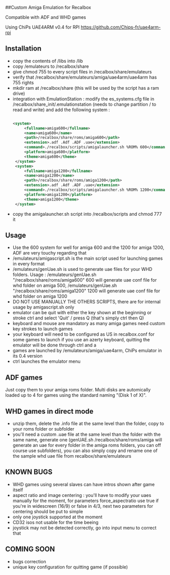 ##Custom Amiga Emulation for Recalbox

Compatible with ADF and WHD games

Using ChiPs UAE4ARM v0.4 for RPI https://github.com/Chips-fr/uae4arm-rpi

Installation
--------------
- copy the contents of /libs into /lib
- copy /emulateurs to /recalbox/share
- give chmod 755 to every script files in /recalbox/share/emulateurs
- verify that /recalbox/share/emulateurs/amiga/uae4arm/uae4arm has 755 rights
- mkdir ram at /recalbox/share (this will be used by the script has a ram drive)
- integration with EmulationStation : modify the es_systems.cfg file in /recalbox/share_init/.emulationstation (needs to change partition / to read and write) and add the following system :
   ```xml
   
   <system>
        <fullname>amiga600</fullname>
        <name>amiga600</name>
        <path>/recalbox/share/roms/amiga600</path>
        <extension>.adf .Adf .ADF .uae</extension>
		<command>./recalbox/scripts/amigalauncher.sh %ROM% 600</command>	
		<platform>amiga600</platform>
        <theme>amiga600</theme>
    </system>
	<system>
        <fullname>amiga1200</fullname>
        <name>amiga1200</name>
        <path>/recalbox/share/roms/amiga1200</path>
        <extension>.adf .Adf .ADF .uae</extension>
		<command>./recalbox/scripts/amigalauncher.sh %ROM% 1200</command>	
		<platform>amiga1200</platform>
        <theme>amiga1200</theme>
    </system>
   ```
- copy the amigalauncher.sh script into /recalbox/scripts and chmod 777 it

Usage
-------
- Use the 600 system for well for amiga 600 and the 1200 for amiga 1200, ADF are very touchy regarding that
- /emulateurs/amigascript.sh is the main script used for launching games in every format
- /emulateurs/genUae.sh is used to generate uae files for your WHD folders. Usage : /emulateurs/genUae.sh "/recalbox/share/roms/amiga600" 600 will generate uae conf file for whd folder on amiga 500, /emulateurs/genUae.sh "/recalbox/share/roms/amiga1200" 1200 will generate uae conf file for whd folder on amiga 1200
- DO NOT USE MANUALLY THE OTHERS SCRIPTS, there are for internal usage by amigascript.sh only
- emulator can be quit with either the key shown at the beginning or stroke ctrl and select 'Quit' / press Q (that's simply ctrl then Q)
- keyboard and mouse are mandatory as many amiga games need custom key strokes to launch games
- your keyboard will need to be configured as US in recalbox.conf for some games to launch if you use an azerty keyboard, quitting the emulator will be done through ctrl and a
- games are launched by /emulateurs/amiga/uae4arm, ChiPs emulator in its 0.4 version
- ctrl launches the emulator menu

ADF games
---------
Just copy them to your amiga roms folder. Multi disks are automically loaded up to 4 for games using the standard naming "(Disk 1 of X)".

WHD games in direct mode
------------------------
- unzip them, delete the .info file at the same level than the folder, copy to your roms folder or subfolder
- you'll need a custom .uae file at the same level than the folder with the same name, generate one (genUAE.sh /recalbox/share/roms/amiga will generate an uae for every folder in the amiga roms folders, you can off course use subfolders), you can also simply copy and rename one of the sample whd uae file from recalbox/share/emulateurs

KNOWN BUGS
------------
- WHD games using several slaves can have intros shown after game itself
- aspect ratio and image centering : you'll have to modify your uaes manually for the moment, for parameters force_aspectratio use true if you're in widescreen (16/9) or false in 4/3, next two parameters for centering should be put to simple
- only one joystick supported at the moment
- CD32 isos not usable for the time beeing
- joystick may not be detected correctly, go into input menu to correct that

COMING SOON
-------------
- bugs correction
- unique key configuration for quitting game (if possible)
